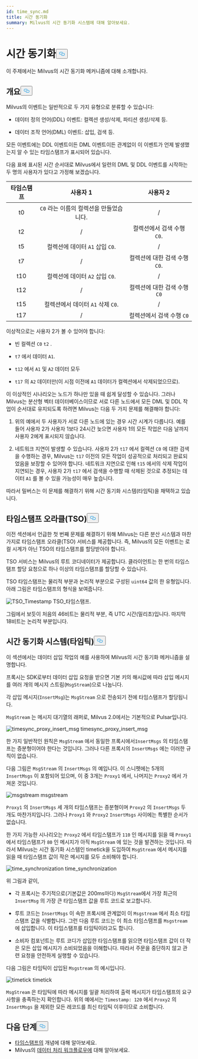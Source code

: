 ```yaml
---
id: time_sync.md
title: 시간 동기화
summary: Milvus의 시간 동기화 시스템에 대해 알아보세요.
---
```


<h1 id="Time-Synchronization" class="common-anchor-header">시간 동기화<button data-href="#Time-Synchronization" class="anchor-icon" translate="no">
      <svg translate="no"
        aria-hidden="true"
        focusable="false"
        height="20"
        version="1.1"
        viewBox="0 0 16 16"
        width="16"
      >
        <path
          fill="#0092E4"
          fill-rule="evenodd"
          d="M4 9h1v1H4c-1.5 0-3-1.69-3-3.5S2.55 3 4 3h4c1.45 0 3 1.69 3 3.5 0 1.41-.91 2.72-2 3.25V8.59c.58-.45 1-1.27 1-2.09C10 5.22 8.98 4 8 4H4c-.98 0-2 1.22-2 2.5S3 9 4 9zm9-3h-1v1h1c1 0 2 1.22 2 2.5S13.98 12 13 12H9c-.98 0-2-1.22-2-2.5 0-.83.42-1.64 1-2.09V6.25c-1.09.53-2 1.84-2 3.25C6 11.31 7.55 13 9 13h4c1.45 0 3-1.69 3-3.5S14.5 6 13 6z"
        ></path>
      </svg>
    </button></h1><p>이 주제에서는 Milvus의 시간 동기화 메커니즘에 대해 소개합니다.</p>
<h2 id="Overview" class="common-anchor-header">개요<button data-href="#Overview" class="anchor-icon" translate="no">
      <svg translate="no"
        aria-hidden="true"
        focusable="false"
        height="20"
        version="1.1"
        viewBox="0 0 16 16"
        width="16"
      >
        <path
          fill="#0092E4"
          fill-rule="evenodd"
          d="M4 9h1v1H4c-1.5 0-3-1.69-3-3.5S2.55 3 4 3h4c1.45 0 3 1.69 3 3.5 0 1.41-.91 2.72-2 3.25V8.59c.58-.45 1-1.27 1-2.09C10 5.22 8.98 4 8 4H4c-.98 0-2 1.22-2 2.5S3 9 4 9zm9-3h-1v1h1c1 0 2 1.22 2 2.5S13.98 12 13 12H9c-.98 0-2-1.22-2-2.5 0-.83.42-1.64 1-2.09V6.25c-1.09.53-2 1.84-2 3.25C6 11.31 7.55 13 9 13h4c1.45 0 3-1.69 3-3.5S14.5 6 13 6z"
        ></path>
      </svg>
    </button></h2><p>Milvus의 이벤트는 일반적으로 두 가지 유형으로 분류할 수 있습니다:</p>
<ul>
<li><p>데이터 정의 언어(DDL) 이벤트: 컬렉션 생성/삭제, 파티션 생성/삭제 등.</p></li>
<li><p>데이터 조작 언어(DML) 이벤트: 삽입, 검색 등.</p></li>
</ul>
<p>모든 이벤트에는 DDL 이벤트이든 DML 이벤트이든 관계없이 이 이벤트가 언제 발생했는지 알 수 있는 타임스탬프가 표시되어 있습니다.</p>
<p>다음 표에 표시된 시간 순서대로 Milvus에서 일련의 DML 및 DDL 이벤트를 시작하는 두 명의 사용자가 있다고 가정해 보겠습니다.</p>
<table>
<thead>
<tr><th style="text-align:center">타임스탬프</th><th style="text-align:center">사용자 1</th><th style="text-align:center">사용자 2</th></tr>
</thead>
<tbody>
<tr><td style="text-align:center">t0</td><td style="text-align:center"><code translate="no">C0</code> 라는 이름의 컬렉션을 만들었습니다.</td><td style="text-align:center">/</td></tr>
<tr><td style="text-align:center">t2</td><td style="text-align:center">/</td><td style="text-align:center">컬렉션에서 검색 수행 <code translate="no">C0</code>.</td></tr>
<tr><td style="text-align:center">t5</td><td style="text-align:center">컬렉션에 데이터 <code translate="no">A1</code> 삽입 <code translate="no">C0</code>.</td><td style="text-align:center">/</td></tr>
<tr><td style="text-align:center">t7</td><td style="text-align:center">/</td><td style="text-align:center">컬렉션에 대한 검색 수행 <code translate="no">C0</code>.</td></tr>
<tr><td style="text-align:center">t10</td><td style="text-align:center">컬렉션에 데이터 <code translate="no">A2</code> 삽입 <code translate="no">C0</code>.</td><td style="text-align:center">/</td></tr>
<tr><td style="text-align:center">t12</td><td style="text-align:center">/</td><td style="text-align:center">컬렉션에 대한 검색 수행 <code translate="no">C0</code></td></tr>
<tr><td style="text-align:center">t15</td><td style="text-align:center">컬렉션에서 데이터 <code translate="no">A1</code> 삭제 <code translate="no">C0</code>.</td><td style="text-align:center">/</td></tr>
<tr><td style="text-align:center">t17</td><td style="text-align:center">/</td><td style="text-align:center">컬렉션에서 검색 수행 <code translate="no">C0</code></td></tr>
</tbody>
</table>
<p>이상적으로는 사용자 2가 볼 수 있어야 합니다:</p>
<ul>
<li><p>빈 컬렉션 <code translate="no">C0</code> <code translate="no">t2</code> .</p></li>
<li><p><code translate="no">t7</code> 에서 데이터 <code translate="no">A1</code>.</p></li>
<li><p><code translate="no">t12</code> 에서 <code translate="no">A1</code> 및 <code translate="no">A2</code> 데이터 모두</p></li>
<li><p><code translate="no">t17</code> 의 <code translate="no">A2</code> 데이터만(이 시점 이전에 <code translate="no">A1</code> 데이터가 컬렉션에서 삭제되었으므로).</p></li>
</ul>
<p>이 이상적인 시나리오는 노드가 하나만 있을 때 쉽게 달성할 수 있습니다. 그러나 Milvus는 분산형 벡터 데이터베이스이므로 서로 다른 노드에서 모든 DML 및 DDL 작업이 순서대로 유지되도록 하려면 Milvus는 다음 두 가지 문제를 해결해야 합니다:</p>
<ol>
<li><p>위의 예에서 두 사용자가 서로 다른 노드에 있는 경우 시간 시계가 다릅니다. 예를 들어 사용자 2가 사용자 1보다 24시간 늦으면 사용자 1의 모든 작업은 다음 날까지 사용자 2에게 표시되지 않습니다.</p></li>
<li><p>네트워크 지연이 발생할 수 있습니다. 사용자 2가 <code translate="no">t17</code> 에서 컬렉션 <code translate="no">C0</code> 에 대한 검색을 수행하는 경우, Milvus는 <code translate="no">t17</code> 이전의 모든 작업이 성공적으로 처리되고 완료되었음을 보장할 수 있어야 합니다. 네트워크 지연으로 인해 <code translate="no">t15</code> 에서의 삭제 작업이 지연되는 경우, 사용자 2가 <code translate="no">t17</code> 에서 검색을 수행할 때 삭제된 것으로 추정되는 데이터 <code translate="no">A1</code> 를 볼 수 있을 가능성이 매우 높습니다.</p></li>
</ol>
<p>따라서 밀버스는 이 문제를 해결하기 위해 시간 동기화 시스템(타임틱)을 채택하고 있습니다.</p>
<h2 id="Timestamp-oracle-TSO" class="common-anchor-header">타임스탬프 오라클(TSO)<button data-href="#Timestamp-oracle-TSO" class="anchor-icon" translate="no">
      <svg translate="no"
        aria-hidden="true"
        focusable="false"
        height="20"
        version="1.1"
        viewBox="0 0 16 16"
        width="16"
      >
        <path
          fill="#0092E4"
          fill-rule="evenodd"
          d="M4 9h1v1H4c-1.5 0-3-1.69-3-3.5S2.55 3 4 3h4c1.45 0 3 1.69 3 3.5 0 1.41-.91 2.72-2 3.25V8.59c.58-.45 1-1.27 1-2.09C10 5.22 8.98 4 8 4H4c-.98 0-2 1.22-2 2.5S3 9 4 9zm9-3h-1v1h1c1 0 2 1.22 2 2.5S13.98 12 13 12H9c-.98 0-2-1.22-2-2.5 0-.83.42-1.64 1-2.09V6.25c-1.09.53-2 1.84-2 3.25C6 11.31 7.55 13 9 13h4c1.45 0 3-1.69 3-3.5S14.5 6 13 6z"
        ></path>
      </svg>
    </button></h2><p>이전 섹션에서 언급한 첫 번째 문제를 해결하기 위해 Milvus는 다른 분산 시스템과 마찬가지로 타임스탬프 오라클(TSO) 서비스를 제공합니다. 즉, Milvus의 모든 이벤트는 로컬 시계가 아닌 TSO의 타임스탬프를 할당받아야 합니다.</p>
<p>TSO 서비스는 Milvus의 루트 코디네이터가 제공합니다. 클라이언트는 한 번의 타임스탬프 할당 요청으로 하나 이상의 타임스탬프를 할당할 수 있습니다.</p>
<p>TSO 타임스탬프는 물리적 부분과 논리적 부분으로 구성된 <code translate="no">uint64</code> 값의 한 유형입니다. 아래 그림은 타임스탬프의 형식을 보여줍니다.</p>
<p>
  
   <span class="img-wrapper"> <img translate="no" src="/docs/v2.5.x/assets/TSO_Timestamp.png" alt="TSO_Timestamp" class="doc-image" id="tso_timestamp" />
   </span> <span class="img-wrapper"> <span>TSO_타임스탬프</span>. </span></p>
<p>그림에서 보듯이 처음의 46비트는 물리적 부분, 즉 UTC 시간(밀리초)입니다. 마지막 18비트는 논리적 부분입니다.</p>
<h2 id="Time-synchronization-system-timetick" class="common-anchor-header">시간 동기화 시스템(타임틱)<button data-href="#Time-synchronization-system-timetick" class="anchor-icon" translate="no">
      <svg translate="no"
        aria-hidden="true"
        focusable="false"
        height="20"
        version="1.1"
        viewBox="0 0 16 16"
        width="16"
      >
        <path
          fill="#0092E4"
          fill-rule="evenodd"
          d="M4 9h1v1H4c-1.5 0-3-1.69-3-3.5S2.55 3 4 3h4c1.45 0 3 1.69 3 3.5 0 1.41-.91 2.72-2 3.25V8.59c.58-.45 1-1.27 1-2.09C10 5.22 8.98 4 8 4H4c-.98 0-2 1.22-2 2.5S3 9 4 9zm9-3h-1v1h1c1 0 2 1.22 2 2.5S13.98 12 13 12H9c-.98 0-2-1.22-2-2.5 0-.83.42-1.64 1-2.09V6.25c-1.09.53-2 1.84-2 3.25C6 11.31 7.55 13 9 13h4c1.45 0 3-1.69 3-3.5S14.5 6 13 6z"
        ></path>
      </svg>
    </button></h2><p>이 섹션에서는 데이터 삽입 작업의 예를 사용하여 Milvus의 시간 동기화 메커니즘을 설명합니다.</p>
<p>프록시는 SDK로부터 데이터 삽입 요청을 받으면 기본 키의 해시값에 따라 삽입 메시지를 여러 개의 메시지 스트림(<code translate="no">MsgStream</code>)으로 나눕니다.</p>
<p>각 삽입 메시지(<code translate="no">InsertMsg</code>)는 <code translate="no">MsgStream</code> 으로 전송되기 전에 타임스탬프가 할당됩니다.</p>
<div class="alert note">
  <code translate="no">MsgStream</code> 는 메시지 대기열의 래퍼로, Milvus 2.0에서는 기본적으로 Pulsar입니다.</div>
<p>
  
   <span class="img-wrapper"> <img translate="no" src="/docs/v2.5.x/assets/timesync_proxy_insert_msg.png" alt="timesync_proxy_insert_msg" class="doc-image" id="timesync_proxy_insert_msg" />
   </span> <span class="img-wrapper"> <span>timesync_proxy_insert_msg</span> </span></p>
<p>한 가지 일반적인 원칙은 <code translate="no">MsgStream</code> 에서 동일한 프록시에서<code translate="no">InsertMsgs</code> 의 타임스탬프는 증분형이어야 한다는 것입니다. 그러나 다른 프록시의 <code translate="no">InsertMsgs</code> 에는 이러한 규칙이 없습니다.</p>
<p>다음 그림은 <code translate="no">MsgStream</code> 의 <code translate="no">InsertMsgs</code> 의 예입니다. 이 스니펫에는 5개의 <code translate="no">InsertMsgs</code> 이 포함되어 있으며, 이 중 3개는 <code translate="no">Proxy1</code> 에서, 나머지는 <code translate="no">Proxy2</code> 에서 가져온 것입니다.</p>
<p>
  
   <span class="img-wrapper"> <img translate="no" src="/docs/v2.5.x/assets/msgstream.png" alt="msgstream" class="doc-image" id="msgstream" />
   </span> <span class="img-wrapper"> <span>msgstream</span> </span></p>
<p><code translate="no">Proxy1</code> 의 <code translate="no">InsertMsgs</code> 세 개의 타임스탬프는 증분형이며 <code translate="no">Proxy2</code> 의 <code translate="no">InsertMsgs</code> 두 개도 마찬가지입니다. 그러나 <code translate="no">Proxy1</code> 와 <code translate="no">Proxy2</code> <code translate="no">InsertMsgs</code> 사이에는 특별한 순서가 없습니다.</p>
<p>한 가지 가능한 시나리오는 <code translate="no">Proxy2</code> 에서 타임스탬프가 <code translate="no">110</code> 인 메시지를 읽을 때 <code translate="no">Proxy1</code> 에서 타임스탬프가 <code translate="no">80</code> 인 메시지가 아직 <code translate="no">MsgStream</code> 에 있는 것을 발견하는 것입니다. 따라서 Milvus는 시간 동기화 시스템인 timetick을 도입하여 <code translate="no">MsgStream</code> 에서 메시지를 읽을 때 타임스탬프 값이 작은 메시지를 모두 소비해야 합니다.</p>
<p>
  
   <span class="img-wrapper"> <img translate="no" src="/docs/v2.5.x/assets/time_synchronization.png" alt="time_synchronization" class="doc-image" id="time_synchronization" />
   </span> <span class="img-wrapper"> <span>time_synchronization</span> </span></p>
<p>위 그림과 같이,</p>
<ul>
<li><p>각 프록시는 주기적으로(기본값은 200ms마다) <code translate="no">MsgStream</code>에서 가장 최근의 <code translate="no">InsertMsg</code> 의 가장 큰 타임스탬프 값을 루트 코드로 보고합니다.</p></li>
<li><p>루트 코드는 <code translate="no">InsertMsgs</code> 이 속한 프록시에 관계없이 이 <code translate="no">Msgstream</code> 에서 최소 타임스탬프 값을 식별합니다. 그런 다음 루트 코드는 이 최소 타임스탬프를 <code translate="no">Msgstream</code> 에 삽입합니다. 이 타임스탬프를 타임틱이라고도 합니다.</p></li>
<li><p>소비자 컴포넌트는 루트 코디가 삽입한 타임스탬프를 읽으면 타임스탬프 값이 더 작은 모든 삽입 메시지가 소비되었음을 이해합니다. 따라서 주문을 중단하지 않고 관련 요청을 안전하게 실행할 수 있습니다.</p></li>
</ul>
<p>다음 그림은 타임틱이 삽입된 <code translate="no">Msgstream</code> 의 예시입니다.</p>
<p>
  
   <span class="img-wrapper"> <img translate="no" src="/docs/v2.5.x/assets/timetick.png" alt="timetick" class="doc-image" id="timetick" />
   </span> <span class="img-wrapper"> <span>timetick</span> </span></p>
<p><code translate="no">MsgStream</code> 은 타임틱에 따라 메시지를 일괄 처리하여 출력 메시지가 타임스탬프의 요구 사항을 충족하는지 확인합니다. 위의 예에서는 <code translate="no">Timestamp: 120</code> 에서 <code translate="no">Proxy2</code> 의 <code translate="no">InsertMsgs</code> 을 제외한 모든 레코드를 최신 타임틱 이후이므로 소비합니다.</p>
<h2 id="Whats-next" class="common-anchor-header">다음 단계<button data-href="#Whats-next" class="anchor-icon" translate="no">
      <svg translate="no"
        aria-hidden="true"
        focusable="false"
        height="20"
        version="1.1"
        viewBox="0 0 16 16"
        width="16"
      >
        <path
          fill="#0092E4"
          fill-rule="evenodd"
          d="M4 9h1v1H4c-1.5 0-3-1.69-3-3.5S2.55 3 4 3h4c1.45 0 3 1.69 3 3.5 0 1.41-.91 2.72-2 3.25V8.59c.58-.45 1-1.27 1-2.09C10 5.22 8.98 4 8 4H4c-.98 0-2 1.22-2 2.5S3 9 4 9zm9-3h-1v1h1c1 0 2 1.22 2 2.5S13.98 12 13 12H9c-.98 0-2-1.22-2-2.5 0-.83.42-1.64 1-2.09V6.25c-1.09.53-2 1.84-2 3.25C6 11.31 7.55 13 9 13h4c1.45 0 3-1.69 3-3.5S14.5 6 13 6z"
        ></path>
      </svg>
    </button></h2><ul>
<li><a href="/docs/ko/v2.5.x/timestamp.md">타임스탬프의</a> 개념에 대해 알아보세요.</li>
<li>Milvus의 <a href="/docs/ko/v2.5.x/data_processing.md">데이터 처리 워크플로우에</a> 대해 알아보세요.</li>
</ul>
